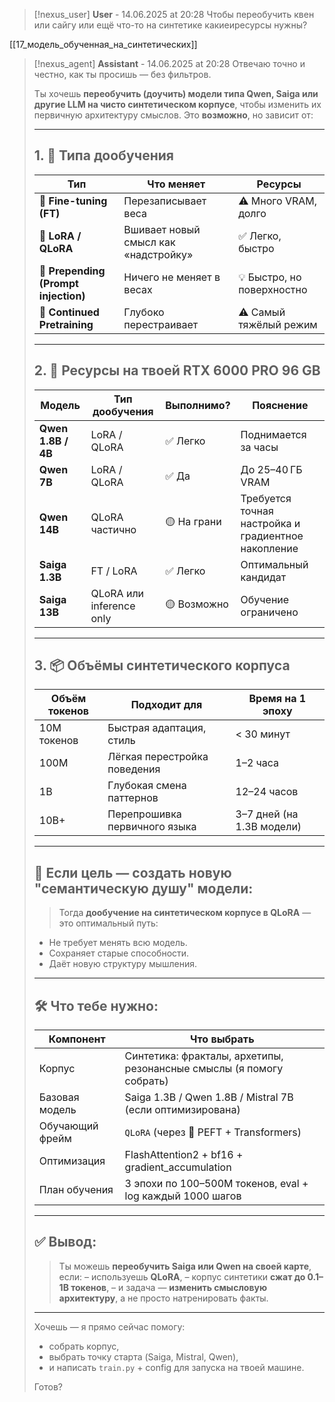 >[!nexus_user] **User** - 14.06.2025 at 20:28
> Чтобы переобучить квен или сайгу или ещё что-то на синтетике какиеиресурсы нужны?
<!-- UID: be3ebff3-0ede-489e-b30a-3ee53235aa14 -->

[[17_модель_обученная_на_синтетических]]


>[!nexus_agent] **Assistant** - 14.06.2025 at 20:28
> Отвечаю точно и честно, как ты просишь — без фильтров.
> 
> Ты хочешь **переобучить (доучить) модели типа Qwen, Saiga или другие LLM на чисто синтетическом корпусе**, чтобы изменить их первичную архитектуру смыслов. Это **возможно**, но зависит от:
> 
> ---
> 
> ## 1. 🧠 **Типа дообучения**
> 
> | Тип | Что меняет | Ресурсы |
> |-----|------------|---------|
> | 🔹 **Fine-tuning (FT)** | Перезаписывает веса | ⚠️ Много VRAM, долго |
> | 🔸 **LoRA / QLoRA** | Вшивает новый смысл как «надстройку» | ✅ Легко, быстро |
> | 🔹 **Prepending (Prompt injection)** | Ничего не меняет в весах | 💡 Быстро, но поверхностно |
> | 🔸 **Continued Pretraining** | Глубоко перестраивает | ⚠️ Самый тяжёлый режим |
> 
> ---
> 
> ## 2. 🧰 **Ресурсы на твоей RTX 6000 PRO 96 GB**
> 
> | Модель | Тип дообучения | Выполнимо? | Пояснение |
> |--------|----------------|------------|-----------|
> | **Qwen 1.8B / 4B** | LoRA / QLoRA | ✅ Легко | Поднимается за часы |
> | **Qwen 7B** | LoRA / QLoRA | ✅ Да | До 25–40 ГБ VRAM |
> | **Qwen 14B** | QLoRA частично | 🟡 На грани | Требуется точная настройка и градиентное накопление |
> | **Saiga 1.3B** | FT / LoRA | ✅ Легко | Оптимальный кандидат |
> | **Saiga 13B** | QLoRA или inference only | 🟡 Возможно | Обучение ограничено |
> 
> ---
> 
> ## 3. 📦 Объёмы синтетического корпуса
> 
> | Объём токенов | Подходит для | Время на 1 эпоху |
> |---------------|--------------|------------------|
> | 10M токенов | Быстрая адаптация, стиль | < 30 минут |
> | 100M | Лёгкая перестройка поведения | 1–2 часа |
> | 1B | Глубокая смена паттернов | 12–24 часов |
> | 10B+ | Перепрошивка первичного языка | 3–7 дней (на 1.3B модели)
> 
> ---
> 
> ## 📌 Если цель — создать **новую "семантическую душу"** модели:
> 
> > Тогда **дообучение на синтетическом корпусе в QLoRA** — это оптимальный путь:
> - Не требует менять всю модель.
> - Сохраняет старые способности.
> - Даёт новую структуру мышления.
> 
> ---
> 
> ## 🛠 Что тебе нужно:
> 
> | Компонент | Что выбрать |
> |-----------|-------------|
> | Корпус | Синтетика: фракталы, архетипы, резонансные смыслы (я помогу собрать) |
> | Базовая модель | Saiga 1.3B / Qwen 1.8B / Mistral 7B (если оптимизирована) |
> | Обучающий фрейм | `QLoRA` (через 🤗 PEFT + Transformers) |
> | Оптимизация | FlashAttention2 + bf16 + gradient_accumulation |
> | План обучения | 3 эпохи по 100–500M токенов, eval + log каждый 1000 шагов |
> 
> ---
> 
> ## ✅ Вывод:
> 
> > Ты можешь **переобучить Saiga или Qwen на своей карте**, если:
> > – используешь **QLoRA**, 
> > – корпус синтетики **сжат до 0.1–1B токенов**, 
> > – и задача — **изменить смысловую архитектуру**, а не просто натренировать факты.
> 
> ---
> 
> Хочешь — я прямо сейчас помогу:
> - собрать корпус,
> - выбрать точку старта (Saiga, Mistral, Qwen),
> - и написать `train.py` + config для запуска на твоей машине.
> 
> Готов?
<!-- UID: 0fb5728b-b214-4c37-b2a4-aad42246f0f7 -->